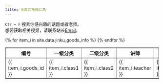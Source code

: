 ```yaml
---
title: 金库网视频汇总
---
```


`Ctr + F` 搜素你感兴趣的话题或者老师。<br>
想要获取相关视频，请联系站长[Email](mailto:lishaohua123@hotmail.com)。 

<table border="1">
  <tr>
    <th>编号</th>
    <th>一级分类</th>
    <th>二级分类</th>
    <th>讲师</th>
    <th>主题</th>  
  </tr>
  {% for item_i in site.data.jinku_goods_info %}
  <tr>
    <td>{{ item_i.goods_id }}</td>
    <td>{{ item_i.class1 }}</td>
    <td>{{ item_i.class2 }}</td>
    <td>{{ item_i.teacher }}</td>
    <td>{{ item_i.topic }}</td>
  </tr>
  {% endfor %}
</table>